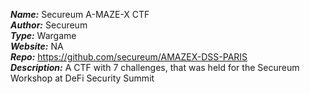 ***Name:*** Secureum A-MAZE-X CTF  \
***Author:*** Secureum \
***Type:*** Wargame \
***Website:*** NA \
***Repo:*** https://github.com/secureum/AMAZEX-DSS-PARIS \
***Description:*** A CTF with 7 challenges, that was held for the Secureum Workshop at DeFi Security Summit